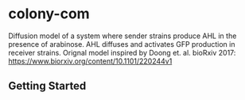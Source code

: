 # colony-com
Diffusion model of a system where sender strains produce AHL in the presence of arabinose. AHL diffuses and activates GFP production in receiver strains. Orignal model inspired by Doong et. al. bioRxiv 2017: https://www.biorxiv.org/content/10.1101/220244v1

## Getting Started
